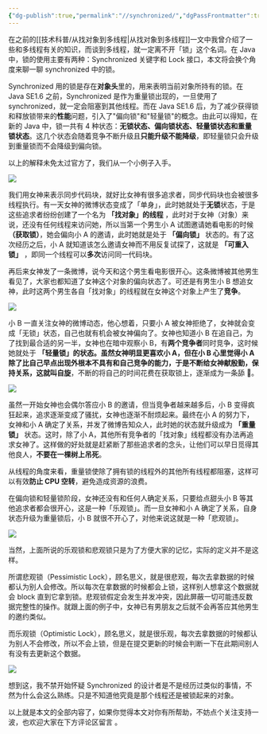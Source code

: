 ```yaml
---
{"dg-publish":true,"permalink":"//synchronized/","dgPassFrontmatter":true}
---
```


在之前的[[技术科普/从找对象到多线程\|从找对象到多线程]]一文中我曾介绍了一些和多线程有关的知识，而谈到多线程，就一定离不开「锁」这个名词。在 Java 中，锁的使用主要有两种：Synchronized 关键字和 Lock 接口，本文将会换个角度来聊一聊 synchronized 中的锁。

Synchronized 用的锁是存在**对象头**里的，用来表明当前对象所持有的锁。在 Java SE1.6 之前，Synchronized 是作为重量锁出现的，一旦使用了 synchronized，就一定会阻塞到其他线程。而在 Java SE1.6 后，为了减少获得锁和释放锁带来的**性能**问题，引入了"偏向锁"和"轻量锁"的概念。由此可以得知，在新的 Java 中，锁一共有 4 种状态：**无锁状态、偏向锁状态、轻量锁状态和重量锁状态**。这几个状态会随着竞争不断升级且**只能升级不能降级**，即轻量锁只会升级到重量锁而不会降级到偏向锁。

以上的解释未免太过官方了，我们从一个小例子入手。

![](https://cdn.ytools.xyz/uPic/007S8ZIlgy1gitqf3b5s9j30p00bo3zi.jpg)

我们用女神来表示同步代码块，就好比女神有很多追求者，同步代码块也会被很多线程执行。有一天女神的微博状态变成了「单身」，此时她就处于**无锁**状态，于是这些追求者纷纷创建了一个名为 **「找对象」的线程** ，此时对于女神（对象）来说，还没有任何线程来访问她，所以当第一个男生小 A 试图邀请她看电影的时候 **（获取锁）**，她会偏向小 A 的邀请，此时她就是处于 **「偏向锁」** 状态的。有了这次经历之后，小 A 就知道该怎么邀请女神而不用反复试探了，这就是 **「可重入锁」** ，即同一个线程可以**多次**访问同一代码块。

再后来女神发了一条微博，说今天和这个男生看电影很开心。这条微博被其他男生看见了，大家也都知道了女神这个对象的偏向状态了。可还是有男生小 B 想追女神，此时这两个男生各自「找对象」的线程就在女神这个对象上产生了**竞争**。

![](https://cdn.ytools.xyz/uPic/007S8ZIlgy1gitqfbnj2yj307w05wt8o.jpg)

小 B 一直关注女神的微博动态，他心想着，只要小 A 被女神拒绝了，女神就会变成「无锁」状态，自己也就有机会被女神偏向了。女神也知道小 B 在追自己，为了找到最合适的另一半，女神也在暗中观察小 B，有**两个竞争者**同时竞争，这时候她就处于 **「轻量锁」**的状态。虽然女神明显更喜欢小 A，但在小 B 心里觉得小 A 除了比自己早点出现外根本不具有和自己竞争的能力，于是不断给女神献殷勤，保持关系，这就叫**自旋**，不断的将自己的时间花费在获取锁上，逐渐成为一条舔 🐶。

![](https://cdn.ytools.xyz/uPic/007S8ZIlgy1gitqfexhohj30k00k0mxx.jpg)

虽然一开始女神也会偶尔答应小 B 的邀请，但当竞争者越来越多后，小 B 变得疯狂起来，追求逐渐变成了骚扰，女神也逐渐不耐烦起来。最终在小 A 的努力下，女神和小 A 确定了关系，并发了微博告知众人，此时她的状态就升级成为 **「重量锁」** 状态。这时，除了小 A，其他所有竞争者的「找对象」线程都没有办法再追求女神了。这样做的好处就是赶紧断了那些追求者的念头，让他们可以早日觅得其他良人，**不要在一棵树上吊死**。

从线程的角度来看，重量锁使除了拥有锁的线程外的其他所有线程都阻塞，这样可以有效**防止 CPU 空转**，避免造成资源的浪费。

在偏向锁和轻量锁阶段，女神还没有和任何人确定关系，只要给点甜头小 B 等其他追求者都会很开心，这是一种「乐观锁」。而一旦女神和小 A 确定了关系，自身状态升级为重量锁后，小 B 就很不开心了，对他来说这就是一种「悲观锁」。

![](https://cdn.ytools.xyz/uPic/007S8ZIlgy1gitqficbb9j3069069jrb.jpg)

当然，上面所说的乐观锁和悲观锁只是为了方便大家的记忆，实际的定义并不是这样。

所谓悲观锁（Pessimistic Lock），顾名思义，就是很悲观，每次去拿数据的时候都认为别人会修改。所以每次在拿数据的时候都会上锁，这样别人想拿这个数据就会 block 直到它拿到锁。悲观锁假定会发生并发冲突，因此屏蔽一切可能违反数据完整性的操作。就跟上面的例子中，女神已有男朋友之后就不会再答应其他男生的邀约类似。

而乐观锁（Optimistic Lock），顾名思义，就是很乐观，每次去拿数据的时候都认为别人不会修改，所以不会上锁，但是在提交更新的时候会判断一下在此期间别人有没有去更新这个数据。

![](https://cdn.ytools.xyz/uPic/007S8ZIlgy1gitqfllvhnj307307374c.jpg)

想到这，我不禁开始怀疑 Synchronized 的设计者是不是经历过类似的事情，不然为什么会这么熟练。只是不知道他究竟是那个线程还是被锁起来的对象。

以上就是本文的全部内容了，如果你觉得本文对你有所帮助，不妨点个关注支持一波，也欢迎大家在下方评论区留言 。
